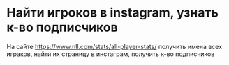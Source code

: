 # Найти игроков в instagram, узнать к-во подписчиков

На сайте https://www.nll.com/stats/all-player-stats/ получить имена всех играков, 
найти их страницу в инстаграм, получить к-во подписчиков




